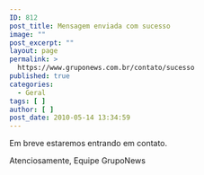 ```yaml
---
ID: 812
post_title: Mensagem enviada com sucesso
image: ""
post_excerpt: ""
layout: page
permalink: >
  https://www.gruponews.com.br/contato/sucesso
published: true
categories:
  - Geral
tags: [ ]
author: [ ]
post_date: 2010-05-14 13:34:59
---
```

Em breve estaremos entrando em contato.

Atenciosamente,
Equipe GrupoNews